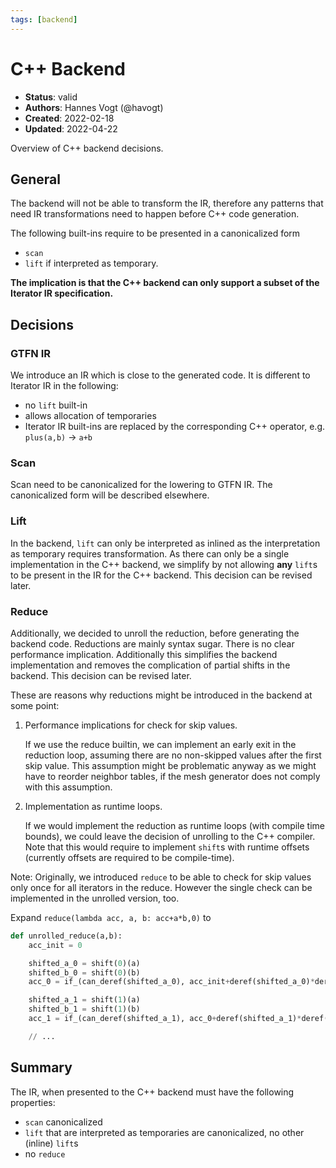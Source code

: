 ```yaml
---
tags: [backend]
---
```


# C++ Backend

- **Status**: valid 
- **Authors**: Hannes Vogt (@havogt)
- **Created**: 2022-02-18
- **Updated**: 2022-04-22

Overview of C++ backend decisions.

## General

The backend will not be able to transform the IR, therefore any patterns that need IR transformations need to happen before C++ code generation.

The following built-ins require to be presented in a canonicalized form
- `scan`
- `lift` if interpreted as temporary.

**The implication is that the C++ backend can only support a subset of the Iterator IR specification.**

## Decisions

### GTFN IR

We introduce an IR which is close to the generated code.
It is different to Iterator IR in the following:
- no `lift` built-in
- allows allocation of temporaries
- Iterator IR built-ins are replaced by the corresponding C++ operator, e.g. `plus(a,b)` -> `a+b`

### Scan

Scan need to be canonicalized for the lowering to GTFN IR. The canonicalized form will be described elsewhere.

### Lift

In the backend, `lift` can only be interpreted as inlined as the interpretation as temporary requires transformation. As there can only be a single implementation in the C++ backend, we simplify by not allowing **any** `lift`s to be present in the IR for the C++ backend. This decision can be revised later.

### Reduce

Additionally, we decided to unroll the reduction, before generating the backend code. Reductions are mainly syntax sugar. There is no clear performance implication. Additionally this simplifies the backend implementation and removes the complication of partial shifts in the backend. This decision can be revised later.

These are reasons why reductions might be introduced in the backend at some point:

1) Performance implications for check for skip values.

   If we use the reduce builtin, we can implement an early exit in the reduction loop, assuming there are no non-skipped values after the first skip value. This assumption might be problematic anyway as we might have to reorder neighbor tables, if the mesh generator does not comply with this assumption.

2) Implementation as runtime loops.
   
   If we would implement the reduction as runtime loops (with compile time bounds), we could leave the decision of unrolling to the C++ compiler. Note that this would require to implement `shift`s with runtime offsets (currently offsets are required to be compile-time).

Note: Originally, we introduced `reduce` to be able to check for skip values only once for all iterators in the reduce. However the single check can be implemented in the unrolled version, too.

Expand `reduce(lambda acc, a, b: acc+a*b,0)` to

```python
def unrolled_reduce(a,b):
    acc_init = 0

    shifted_a_0 = shift(0)(a)
    shifted_b_0 = shift(0)(b)
    acc_0 = if_(can_deref(shifted_a_0), acc_init+deref(shifted_a_0)*deref(shifted_b_0), acc_init)

    shifted_a_1 = shift(1)(a)
    shifted_b_1 = shift(1)(b)
    acc_1 = if_(can_deref(shifted_a_1), acc_0+deref(shifted_a_1)*deref(shifted_b_1), acc_0)

    // ...
```

## Summary

The IR, when presented to the C++ backend must have the following properties:
- `scan` canonicalized
- `lift` that are interpreted as temporaries are canonicalized, no other (inline) `lift`s
- no `reduce`
